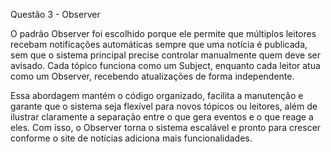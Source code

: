 Questão 3 - Observer

O padrão Observer foi escolhido porque ele permite que múltiplos leitores recebam notificações automáticas sempre que uma notícia é publicada, sem que o sistema principal precise controlar manualmente quem deve ser avisado. Cada tópico funciona como um Subject, enquanto cada leitor atua como um Observer, recebendo atualizações de forma independente.

Essa abordagem mantém o código organizado, facilita a manutenção e garante que o sistema seja flexível para novos tópicos ou leitores, além de ilustrar claramente a separação entre o que gera eventos e o que reage a eles. Com isso, o Observer torna o sistema escalável e pronto para crescer conforme o site de notícias adiciona mais funcionalidades.